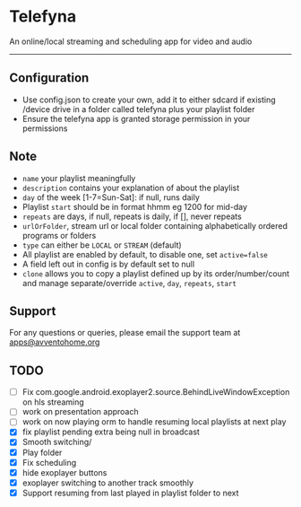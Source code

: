 

# Telefyna
An online/local streaming and scheduling app for video and audio
___

## Configuration
*  Use config.json to create your own, add it to either sdcard if existing /device drive in a folder called telefyna plus your playlist folder
*  Ensure the telefyna app is granted storage permission in your permissions

## Note
* `name` your playlist meaningfully
* `description` contains your explanation of about the playlist
* `day` of the week [1-7=Sun-Sat]: if null, runs daily
* Playlist `start` should be in format hhmm eg 1200 for mid-day
* `repeats` are days, if null, repeats is daily, if [], never repeats
* `urlOrFolder`, stream url or local folder containing alphabetically ordered programs or folders
* `type` can either be `LOCAL` or `STREAM` (default)
* All playlist are enabled by default, to disable one, set `active=false`
* A field left out in config is by default set to null
* `clone` allows you to copy a playlist defined up by its order/number/count and manage separate/override `active`, `day`, `repeats`, `start`

## Support
For any questions or queries, please email the support team at apps@avventohome.org


## TODO
- [ ] Fix com.google.android.exoplayer2.source.BehindLiveWindowException on hls streaming
- [ ] work on presentation approach
- [ ] work on now playing orm to handle resuming local playlists at next play
- [x] fix playlist pending extra being null in broadcast
- [x] Smooth switching/
- [x] Play folder
- [x] Fix scheduling
- [x] hide exoplayer buttons
- [x] exoplayer switching to another track smoothly
- [x] Support resuming from last played in playlist folder to next
